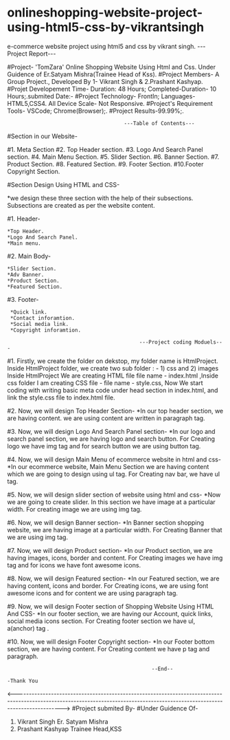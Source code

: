 # onlineshopping-website-project-using-html5-css-by-vikrantsingh
e-commerce website project using html5 and css by vikrant singh.
---Project Report---

#Project- 'TomZara' Online Shopping Website Using Html and Css. Under Guidence of Er.Satyam Mishra(Trainee Head of Kss).
#Project Members- A Group Project., Developed By 1- Vikrant Singh & 2.Prashant Kashyap.
#Projet Developement Time- Duration: 48 Hours; Completed-Duration- 10 Hours;.submited Date:-
#Project Technology- FrontIn; Languages- HTML5,CSS4. All Device Scale- Not Responsive.
#Project's Requirement Tools- VSCode; Chrome(Browser);.
#Project Results-99.99%;.

                                          ---Table of Contents---
                                           
#Section in our Website-

#1. Meta Section
#2. Top Header section.
#3. Logo And Search Panel section.
#4. Main Menu Section.
#5. Slider Section.
#6. Banner Section.
#7. Product Section.
#8. Featured Section.
#9. Footer Section.
#10.Footer Copyright Section.

#Section Design Using HTML and CSS-

*we design these three section with the help of their subsections. Subsections are created as per the website content.

#1. Header-

    *Top Header.
    *Logo And Search Panel.
    *Main menu.

#2. Main Body-

    *Slider Section.
    *Adv Banner.
    *Product Section.
    *Featured Section.

#3. Footer-    

     *Quick link.
     *Contact inforamtion.
     *Social media link.
     *Copyright inforamtion.

                                               ---Project coding Moduels---

#1. Firstly, we create the folder on dekstop, my folder name is HtmlProject. Inside HtmlProject folder, we create two sub folder : - 1) css and 2) images Inside HtmlProject We are creating HTML file file name - index.html ,Inside css folder I am creating CSS file - file name - style.css, Now We start coding with writing basic meta code under head section in index.html, and link the style.css file to index.html file.

#2. Now, we will design Top Header Section-
   *In our top header section, we are having content. we are using content are written in paragraph tag.

#3. Now, we will design Logo And Search Panel section-
    *In our logo and search panel section, we are having logo and search button. For Creating logo we have img tag and for search button we are using button tag.

#4. Now, we will design Main Menu of ecommerce website in html and css-
    *In our ecommerce website, Main Menu Section we are having content which we are going to design using ul tag. For Creating nav bar, we have ul tag.

#5. Now, we will design slider section of website using html and css-
     *Now we are going to create slider. In this section we have image at a particular width. For creating image we are using img tag.

#6. Now, we will design Banner section-
    *In Banner section shopping website, we are having image at a particular width. For Creating Banner that we are using img tag.

#7. Now, we will design Product section-
    *In our Product section, we are having images, icons, border and content. For Creating images we have img tag and for icons we have font awesome icons.

#8. Now, we will design Featured section-
     *In our Featured section, we are having content, icons and border. For Creating icons, we are using font awesome icons and for content we are using paragraph tag.

#9. Now, we will design Footer section of Shopping Website Using HTML And CSS-
    *In our footer section, we are having our Account, quick links, social media icons section. For Creating footer section we have ul, a(anchor) tag .

#10. Now, we will design Footer Copyright section-
     *In our Footer bottom section, we are having content. For Creating content we have p tag and paragraph.

                                                   --End--        
                                                                                  -Thank You                                                  
<----------------------------------------------------------------------------------------------------------------------------------------------------------------------------->
#Project submited By-                                                                                                #Under Guidence Of-
   1. Vikrant Singh                                                                                                   Er. Satyam Mishra
   2. Prashant Kashyap                                                                                                 Trainee Head,KSS
